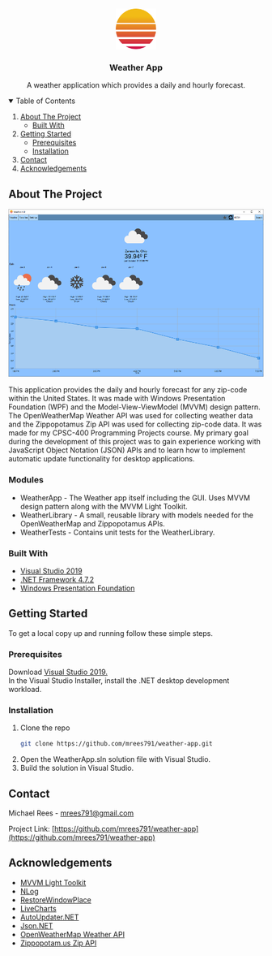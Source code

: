 <!-- PROJECT SHIELDS -->
<!--
*** I'm using markdown "reference style" links for readability.
*** Reference links are enclosed in brackets [ ] instead of parentheses ( ).
*** See the bottom of this document for the declaration of the reference variables
*** for contributors-url, forks-url, etc. This is an optional, concise syntax you may use.
*** https://www.markdownguide.org/basic-syntax/#reference-style-links
-->



<!-- PROJECT LOGO -->
<br />
<p align="center">
  <a href="https://github.com/mrees791/weather-app">
    <img src="Images/logo.png" alt="Logo" width="80" height="80">
  </a>

  <h3 align="center">Weather App</h3>

  <p align="center">
    A weather application which provides a daily and hourly forecast.
  </p>
</p>



<!-- TABLE OF CONTENTS -->
<details open="open">
  <summary>Table of Contents</summary>
  <ol>
    <li>
      <a href="#about-the-project">About The Project</a>
      <ul>
        <li><a href="#built-with">Built With</a></li>
      </ul>
    </li>
    <li>
      <a href="#getting-started">Getting Started</a>
      <ul>
        <li><a href="#prerequisites">Prerequisites</a></li>
        <li><a href="#installation">Installation</a></li>
      </ul>
    </li>
    <li><a href="#contact">Contact</a></li>
    <li><a href="#acknowledgements">Acknowledgements</a></li>
  </ol>
</details>



<!-- ABOUT THE PROJECT -->
## About The Project

[![Product Name Screen Shot][product-screenshot]](https://github.com/mrees791/weather-app)

This application provides the daily and hourly forecast for any zip-code within the United States. It was made with Windows Presentation Foundation (WPF) and the Model-View-ViewModel (MVVM) design pattern. The OpenWeatherMap Weather API was used for collecting weather data and the Zippopotamus Zip API was used for collecting zip-code data. It was made for my CPSC-400 Programming Projects course. My primary goal during the development of this project was to gain experience working with JavaScript Object Notation (JSON) APIs and to learn how to implement automatic update functionality for desktop applications.

### Modules
* WeatherApp - The Weather app itself including the GUI. Uses MVVM design pattern along with the MVVM Light Toolkit.
* WeatherLibrary - A small, reusable library with models needed for the OpenWeatherMap and Zippopotamus APIs.
* WeatherTests - Contains unit tests for the WeatherLibrary.

### Built With

* [Visual Studio 2019](https://visualstudio.microsoft.com/downloads/)
* [.NET Framework 4.7.2](https://dotnet.microsoft.com/download/dotnet-framework/net472)
* [Windows Presentation Foundation](https://docs.microsoft.com/en-us/dotnet/desktop/wpf/overview/?view=netdesktop-5.0)

<!-- GETTING STARTED -->
## Getting Started

To get a local copy up and running follow these simple steps.

### Prerequisites

Download [Visual Studio 2019.](https://visualstudio.microsoft.com/downloads/)<br/>
In the Visual Studio Installer, install the .NET desktop development workload.

### Installation

1. Clone the repo
   ```sh
   git clone https://github.com/mrees791/weather-app.git
   ```
2. Open the WeatherApp.sln solution file with Visual Studio.
3. Build the solution in Visual Studio.

<!-- CONTACT -->
## Contact

Michael Rees - mrees791@gmail.com

Project Link: [https://github.com/mrees791/weather-app](https://github.com/mrees791/weather-app)



<!-- ACKNOWLEDGEMENTS -->
## Acknowledgements
* [MVVM Light Toolkit](http://www.mvvmlight.net/)
* [NLog](https://nlog-project.org/)
* [RestoreWindowPlace](https://www.nuget.org/packages/RestoreWindowPlace)
* [LiveCharts](https://lvcharts.net/)
* [AutoUpdater.NET](https://github.com/ravibpatel/AutoUpdater.NET)
* [Json.NET](https://www.newtonsoft.com/json)
* [OpenWeatherMap Weather API](https://openweathermap.org/api)
* [Zippopotam.us Zip API](https://www.zippopotam.us/)


<!-- MARKDOWN LINKS & IMAGES -->
[product-screenshot]: Images/screenshot.png
